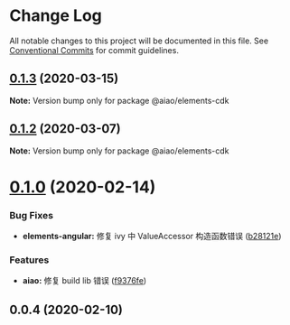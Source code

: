 # Change Log

All notable changes to this project will be documented in this file.
See [Conventional Commits](https://conventionalcommits.org) for commit guidelines.

## [0.1.3](https://github.com/aiao-io/aiao/compare/@aiao/elements-cdk@0.1.2...@aiao/elements-cdk@0.1.3) (2020-03-15)

**Note:** Version bump only for package @aiao/elements-cdk

## [0.1.2](https://github.com/aiao-io/aiao/compare/@aiao/elements-cdk@0.1.0...@aiao/elements-cdk@0.1.2) (2020-03-07)

**Note:** Version bump only for package @aiao/elements-cdk

# [0.1.0](https://github.com/aiao-io/aiao/compare/@aiao/elements-cdk@0.0.4...@aiao/elements-cdk@0.1.0) (2020-02-14)

### Bug Fixes

- **elements-angular:** 修复 ivy 中 ValueAccessor 构造函数错误 ([b28121e](https://github.com/aiao-io/aiao/commit/b28121e0f9cd73a04130a856028e7465c55c22fb))

### Features

- **aiao:** 修复 build lib 错误 ([f9376fe](https://github.com/aiao-io/aiao/commit/f9376fe1a4823cf18965187a50bc8eaad16eadfd))

## 0.0.4 (2020-02-10)

